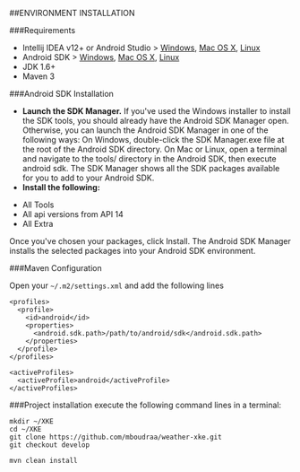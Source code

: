 ##ENVIRONMENT INSTALLATION


###Requirements
* Intellij IDEA v12+ or Android Studio > 
[Windows](http://dl.google.com/android/studio/android-studio-bundle-130.687321-windows.exe), 
[Mac OS X](http://dl.google.com/android/studio/android-studio-bundle-130.687321-mac.dmg), 
[Linux](http://dl.google.com/android/studio/android-studio-bundle-130.687321-linux.tgz")
* Android SDK >
[Windows](http://dl.google.com/android/android-sdk_r22.0.1-windows.zip), 
[Mac OS X](http://dl.google.com/android/android-sdk_r22.0.1-macosx.zip), 
[Linux](http://android-sdk_r22.0.1-linux.tgz")
* JDK 1.6+
* Maven 3


###Android SDK Installation
* **Launch the SDK Manager.**
If you've used the Windows installer to install the SDK tools, you should already have the Android SDK Manager open. Otherwise, you can launch the Android SDK Manager in one of the following ways:
On Windows, double-click the SDK Manager.exe file at the root of the Android SDK directory.
On Mac or Linux, open a terminal and navigate to the tools/ directory in the Android SDK, then execute android sdk.
The SDK Manager shows all the SDK packages available for you to add to your Android SDK. 
* **Install the following:**
 - All Tools
 - All api versions from API 14
 - All Extra

Once you've chosen your packages, click Install. The Android SDK Manager installs the selected packages into your Android SDK environment.


###Maven Configuration

Open your `~/.m2/settings.xml` and add the following lines
```
<profiles>
  <profile>
    <id>android</id>
    <properties>
      <android.sdk.path>/path/to/android/sdk</android.sdk.path>
    </properties>
  </profile>
</profiles>

<activeProfiles>
  <activeProfile>android</activeProfile>
</activeProfiles>
```

###Project installation
execute the following command lines in a terminal:
```
mkdir ~/XKE
cd ~/XKE
git clone https://github.com/mboudraa/weather-xke.git
git checkout develop

mvn clean install
```
